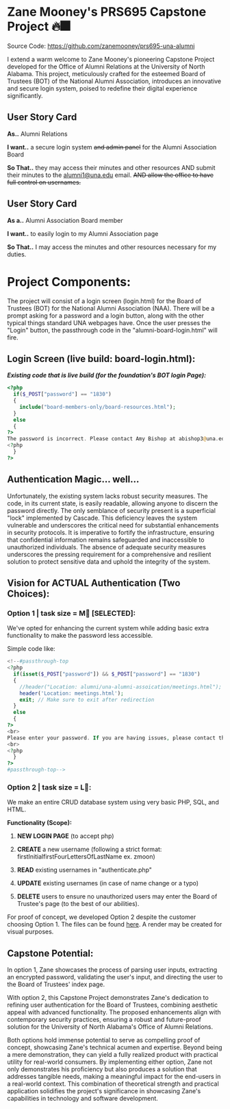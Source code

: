 # Zane Mooney's PRS695 Capstone Project 🔥🎆

Source Code: https://github.com/zanemooney/prs695-una-alumni 

I extend a warm welcome to Zane Mooney's pioneering Capstone Project developed for the Office of Alumni Relations at the University of North Alabama. This project, meticulously crafted for the esteemed Board of Trustees (BOT) of the National Alumni Association, introduces an innovative and secure login system, poised to redefine their digital experience significantly.

## User Story Card
**As..** Alumni Relations

**I want..** a secure login system ~~and admin panel~~ for the Alumni Association Board

**So That..** they may access their minutes and other resources AND submit their minutes to the alumni1@una.edu email. ~~AND allow the office to have full control on usernames.~~

## User Story Card
**As a..** Alumni Association Board member

**I want..** to easily login to my Alumni Association page

**So That..** I may access the minutes and other resources necessary for my duties.

# Project Components:

The project will consist of a login screen (login.html) for the Board of Trustees (BOT) for the National Alumni Association (NAA). There will be a prompt asking for a password and a login button, along with the other typical things standard UNA webpages have. Once the user presses the "Login" button, the passthrough code in the "alumni-board-login.html" will fire.

## Login Screen (live build: board-login.html):

_**Existing code that is live build (for the foundation's BOT login Page):**_
```php
<?php
  if($_POST["password"] == "1830")
  {
    include("board-members-only/board-resources.html");
  }
  else
  {
?>
The password is incorrect. Please contact Amy Bishop at abishop3@una.edu for help.
<?php
  }
?>
```

## Authentication Magic... well...

<p>Unfortunately, the existing system lacks robust security measures. The code, in its current state, is easily readable, allowing anyone to discern the password directly. The only semblance of security present is a superficial "lock" implemented by Cascade. This deficiency leaves the system vulnerable and underscores the critical need for substantial enhancements in security protocols. It is imperative to fortify the infrastructure, ensuring that confidential information remains safeguarded and inaccessible to unauthorized individuals. The absence of adequate security measures underscores the pressing requirement for a comprehensive and resilient solution to protect sensitive data and uphold the integrity of the system.</p>



## Vision for ACTUAL Authentication (Two Choices):

<h3>Option 1 | task size = M👚 [SELECTED]:</h3>

<p>We've opted for enhancing the current system while adding basic extra functionality to make the password less accessible.</p>

Simple code like:
```php
<!--#passthrough-top
<?php
  if(isset($_POST["password"]) && $_POST["password"] == "1830")
  {
    //header("Location: alumni/una-alumni-assoication/meetings.html");
    header('Location: meetings.html');
    exit; // Make sure to exit after redirection
  }
  else
  {
?>
<br>
Please enter your password. If you are having issues, please contact the Office of Alumni Relations.
<br>
<?php
  }
?>
#passthrough-top-->
```


<h3>Option 2 | task size = L👕:</h3>

<p>We make an entire CRUD database system using very basic PHP, SQL, and HTML.
  
**Functionality (Scope):**

1. **NEW LOGIN PAGE** (to accept php)
  
2. **CREATE** a new username (following a strict format: firstInitialfirstFourLettersOfLastName ex. zmoon)

3. **READ** existing usernames in "authenticate.php"
  
4. **UPDATE** existing usernames (in case of name change or a typo)

5. **DELETE** users to ensure no unauthorized users may enter the Board of Trustee's page (to the best of our abilities).

For proof of concept, we developed Option 2 despite the customer choosing Option 1. The files can be found [here](https://github.com/zanemooney/prs695-una-alumni/tree/main/existingCode/testCRUD). A render may be created for visual purposes.

## Capstone Potential:

<p>In option 1, Zane showcases the process of parsing user inputs, extracting an encrypted password, validating the user's input, and directing the user to the Board of Trustees' index page.

With option 2, this Capstone Project demonstrates Zane's dedication to refining user authentication for the Board of Trustees, combining aesthetic appeal with advanced functionality. The proposed enhancements align with contemporary security practices, ensuring a robust and future-proof solution for the University of North Alabama's Office of Alumni Relations.

Both options hold immense potential to serve as compelling proof of concept, showcasing Zane's technical acumen and expertise. Beyond being a mere demonstration, they can yield a fully realized product with practical utility for real-world consumers. By implementing either option, Zane not only demonstrates his proficiency but also produces a solution that addresses tangible needs, making a meaningful impact for the end-users in a real-world context. This combination of theoretical strength and practical application solidifies the project's significance in showcasing Zane's capabilities in technology and software development.
</p>

